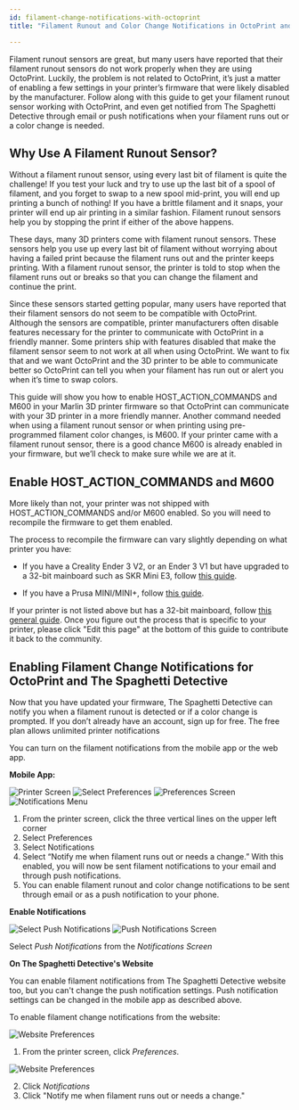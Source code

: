```yaml
---
id: filament-change-notifications-with-octoprint
title: "Filament Runout and Color Change Notifications in OctoPrint and The Spaghetti Detective"

---
```


Filament runout sensors are great, but many users have reported that their filament runout sensors do not work properly when they are using OctoPrint. Luckily, the problem is not related to OctoPrint, it’s just a matter of enabling a few settings in your printer’s firmware that were likely disabled by the manufacturer. Follow along with this guide to get your filament runout sensor working with OctoPrint, and even get notified from The Spaghetti Detective through email or push notifications when your filament runs out or a color change is needed.



## Why Use A Filament Runout Sensor?

Without a filament runout sensor, using every last bit of filament is quite the challenge! If you test your luck and try to use up the last bit of a spool of filament, and you forget to swap to a new spool mid-print, you will end up printing a bunch of nothing! If you have a brittle filament and it snaps, your printer will end up air printing in a similar fashion. Filament runout sensors help you by stopping the print if either of the above happens.



These days, many 3D printers come with filament runout sensors. These sensors help you use up every last bit of filament without worrying about having a failed print because the filament runs out and the printer keeps printing. With a filament runout sensor, the printer is told to stop when the filament runs out or breaks so that you can change the filament and continue the print.



Since these sensors started getting popular, many users have reported that their filament sensors do not seem to be compatible with OctoPrint. Although the sensors are compatible, printer manufacturers often disable features necessary for the printer to communicate with OctoPrint in a friendly manner. Some printers ship with features disabled that make the filament sensor seem to not work at all when using OctoPrint. We want to fix that and we want OctoPrint and the 3D printer to be able to communicate better so OctoPrint can tell you when your filament has run out or alert you when it’s time to swap colors.



This guide will show you how to enable HOST_ACTION_COMMANDS and M600 in your Marlin 3D printer firmware so that OctoPrint can communicate with your 3D printer in a more friendly manner. Another command needed when using a filament runout sensor or when printing using pre-programmed filament color changes, is M600. If your printer came with a filament runout sensor, there is a good chance M600 is already enabled in your firmware, but we’ll check to make sure while we are at it.



## Enable HOST_ACTION_COMMANDS and M600

More likely than not, your printer was not shipped with HOST_ACTION_COMMANDS and/or M600 enabled. So you will need to recompile the firmware to get them enabled.

The process to recompile the firmware can vary slightly depending on what printer you have:

- If you have a Creality Ender 3 V2, or an Ender 3 V1 but have upgraded to a 32-bit mainboard such as SKR Mini E3, follow [this guide](/docs/user_guides/filament-change-notifications-with-octoprint-ender-3-v2).

- If you have a Prusa MINI/MINI+, follow [this guide](/docs/user_guides/filament-change-notifications-with-octoprint-prusa-mini).

If your printer is not listed above but has a 32-bit mainboard, follow [this general guide](/docs/user_guides/filament-change-notifications-with-octoprint-general-32bit). Once you figure out the process that is specific to your printer, please click "Edit this page" at the bottom of this guide to contribute it back to the community.


## Enabling Filament Change Notifications for OctoPrint and The Spaghetti Detective

Now that you have updated your firmware, The Spaghetti Detective can notify you when a filament runout is detected or if a color change is prompted. If you don’t already have an account, sign up for free. The free plan allows unlimited printer notifications

You can turn on the filament notifications from the mobile app or the web app.

**Mobile App:**

<div style={{display: "flex", flexWrap: "wrap"}}>
    <img style={{maxWidth: "220px", margin: "1em 0.5em 1em 0"}} src="/img/user_guides/filament-change/printer-screen.png" alt="Printer Screen"></img>
    <img style={{maxWidth: "220px", margin: "1em 0.5em 1em 0"}} src="/img/user_guides/filament-change/preferences.png" alt="Select Preferences"></img>
    <img style={{maxWidth: "220px", margin: "1em 0.5em 1em 0"}} src="/img/user_guides/filament-change/notification-screen.png" alt="Preferences Screen"></img>
    <img style={{maxWidth: "220px", margin: "1em 0.5em 1em 0"}} src="/img/user_guides/filament-change/notifications.png" alt="Notifications Menu"></img>
</div>

1.  From the printer screen, click the three vertical lines on the upper left corner
2.  Select Preferences
3.  Select Notifications
4.  Select “Notify me when filament runs out or needs a change.” With this enabled, you will now be sent filament notifications to your email and through push notifications.
5.  You can enable filament runout and color change notifications to be sent through email or as a push notification to your phone.


**Enable Notifications**

<div style={{display: "flex", flexWrap: "wrap"}}>
    <img style={{maxWidth: "220px", margin: "1em 0.5em 1em 0"}} src="/img/user_guides/filament-change/select-push-notifications.png" alt="Select Push Notifications"></img>
    <img style={{maxWidth: "220px", margin: "1em 0.5em 1em 0"}} src="/img/user_guides/filament-change/push-notification.png" alt="Push Notifications Screen"></img>
</div>

Select *Push Notifications* from the *Notifications Screen*


**On The Spaghetti Detective's Website**

You can enable filament notifications from The Spaghetti Detective website too, but you can't change the push notification settings. Push notification settings can be changed in the mobile app as described above.

To enable filament change notifications from the website:

![Website Preferences](/img/user_guides/filament-change/preferences-website.jpg)
 1. From the printer screen, click *Preferences*.

 ![Website Preferences](/img/user_guides/filament-change/notifications-settings-website.jpg)

 2. Click *Notifications*
 3. Click "Notify me when filament runs out or needs a change."
